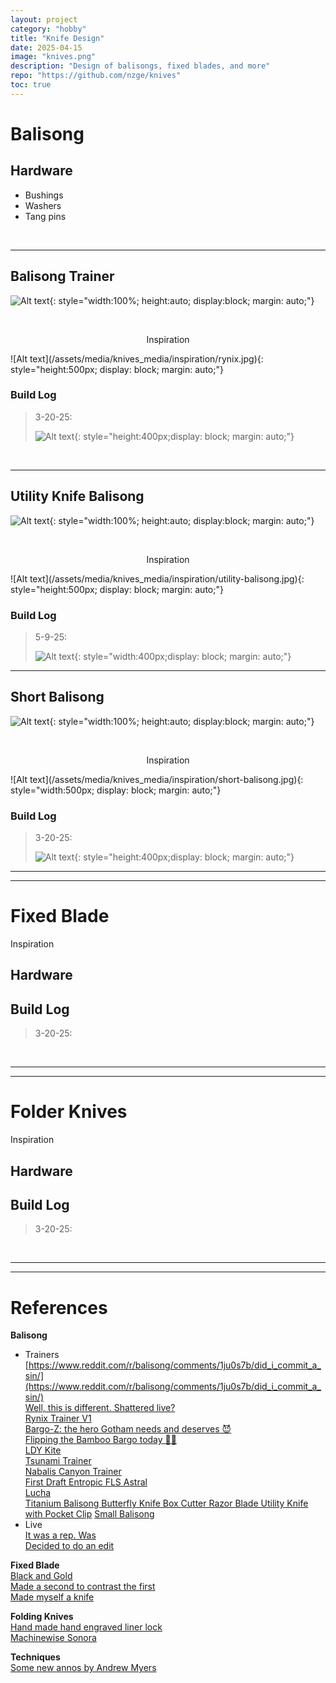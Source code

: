 ```yaml
---
layout: project
category: "hobby"
title: "Knife Design"
date: 2025-04-15
image: "knives.png"
description: "Design of balisongs, fixed blades, and more"
repo: "https://github.com/nzge/knives"
toc: true
---
```


# Balisong

## Hardware
- Bushings
- Washers
- Tang pins

<br>

---

## Balisong Trainer

![Alt text](/assets/media/knives_media/balisong-blade_proto1.png){: 
style="width:100%; height:auto; display:block; margin: auto;"}

<br>

<p align="center">Inspiration</p>
![Alt text](/assets/media/knives_media/inspiration/rynix.jpg){: 
style="height:500px; display: block; margin: auto;"}

### Build Log

> 3-20-25: 
>
> ![Alt text](/assets/media/knives_media/balisong-blade_proto1.png){: 
style="height:400px;display: block; margin: auto;"}

<br>

---

## Utility Knife Balisong

![Alt text](/assets/media/knives_media/util-bali_concept0_5-9-25.png){: 
style="width:100%; height:auto; display:block; margin: auto;"}

<br>

<p align="center">Inspiration</p>
![Alt text](/assets/media/knives_media/inspiration/utility-balisong.jpg){: 
style="height:500px; display: block; margin: auto;"}


### Build Log

> 5-9-25: 
>
> ![Alt text](/assets/media/knives_media/util-bali_concept0_5-9-25.png){: 
style="width:400px;display: block; margin: auto;"}

---

## Short Balisong

![Alt text](/assets/media/knives_media/balisong-blade_proto1.png){: 
style="width:100%; height:auto; display:block; margin: auto;"}

<br>

<p align="center">Inspiration</p>
![Alt text](/assets/media/knives_media/inspiration/short-balisong.jpg){: 
style="width:500px; display: block; margin: auto;"}


### Build Log

> 3-20-25: 
>
> ![Alt text](/assets/media/knives_media/balisong-blade_proto1.png){: 
style="height:400px;display: block; margin: auto;"}

---
---

# Fixed Blade

Inspiration
<div id="fixed-knives"></div>
<script>
  const fixedknives = [
    { src: "/assets/media/knives_media/inspiration/balisong-blade_proto1.png", caption: " ", title: " " },
    { src: "/assets/media/knives_media/inspiration/balisong-blade_proto1.png", caption: " ", title: " " },
    { src: "/assets/media/knives_media/inspiration/balisong-blade_proto1.png", caption: " ", title: " " },
  ];
  new Slideshow(fixedknives, 'fixed-knives');
</script>

## Hardware


## Build Log

> 3-20-25: 
>

<br>

---
---

# Folder Knives

Inspiration
<div id="fold-knives"></div>
<script>
  const foldknives = [
    { src: "/assets/media/knives_media/inspiration/folder1.jpg", caption: " ", title: " " },
    { src: "/assets/media/knives_media/inspiration/balisong-blade_proto1.png", caption: " ", title: " " },
    { src: "/assets/media/knives_media/inspiration/balisong-blade_proto1.png", caption: " ", title: " " },
  ];
  new Slideshow(foldknives, 'fold-knives');
</script>

## Hardware


## Build Log

> 3-20-25: 
>

<br>

---
---

# References

**Balisong**

- Trainers  
[https://www.reddit.com/r/balisong/comments/1ju0s7b/did_i_commit_a_sin/](https://www.reddit.com/r/balisong/comments/1ju0s7b/did_i_commit_a_sin/)  
[Well, this is different. Shattered live?](https://www.reddit.com/r/balisong/comments/1k6g221/well_this_is_different_shattered_live/)  
[Rynix Trainer V1](https://lyphryx.com/products/rynix-trainer-v1?variant=46399204327662)  
[Bargo-Z: the hero Gotham needs and deserves 😈](https://www.reddit.com/r/balisong/comments/1czsn8x/bargoz_the_hero_gotham_needs_and_deserves/)  
[Flipping the Bamboo Bargo today 🤘🎍](https://www.reddit.com/r/balisong/comments/1k62bk9/flipping_the_bamboo_bargo_today/)  
[LDY Kite](https://ldybalisong.net/products/kite)  
[Tsunami Trainer](https://www.squidindustries.co/products/satin-tsunami-trainer)  
[Nabalis Canyon Trainer](https://nabalis.com/products/nabalis-canyon-ss-balisong-butterfly-knife-trainer?srsltid=AfmBOopLi1oV-RWiaAxSESpM1iYjZXHdC-m6VDBCqFEiwmWuBuzjV55d)  
[First Draft Entropic FLS Astral](https://www.reddit.com/r/balisong/comments/1k3zyrr/first_draft_entropic_fls_astral/)  
[Lucha](https://kershaw.kaiusa.com/lucha.html)  
[Titanium Balisong Butterfly Knife Box Cutter Razor Blade Utility Knife with Pocket Clip](https://www.arenaaccessories.com/Titanium-Balisong-Butterfly-Knife-Box-Cutter-Razor-Blade-Utility-Knife-with-Pocket-Clip_p_2666.html)
[Small Balisong](https://www.reddit.com/r/knives/comments/13b4c7z/small_balisong/)  
- Live  
[It was a rep. Was](https://www.reddit.com/r/balisong/comments/1k2uafr/it_was_a_rep_was/)  
[Decided to do an edit](https://www.reddit.com/r/balisong/comments/1k30x7s/decided_to_do_an_edit/)  

**Fixed Blade**  
[Black and Gold](https://www.reddit.com/r/knifemaking/comments/1jbzbvl/black_and_gold/)  
[Made a second to contrast the first](https://www.reddit.com/r/knifemaking/comments/1iy0n50/made_a_second_to_contrast_the_first/)  
[Made myself a knife](https://www.reddit.com/r/knifemaking/comments/1iwa5p3/made_myself_a_knife/)  

**Folding Knives**  
[Hand made hand engraved liner lock](https://www.reddit.com/r/knifemaking/comments/1ivwkzl/hand_made_hand_engraved_liner_lock/)  
[Machinewise Sonora](https://machinewise.store/products/sonora-book-list)  

**Techniques**  
[Some new annos by Andrew Myers](https://www.reddit.com/r/balisong/comments/1kclobn/some_new_annos_by_andrew_myers/)  